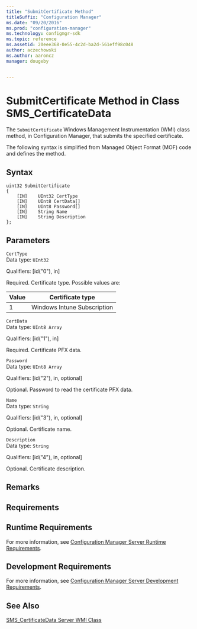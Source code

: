 ```yaml
---
title: "SubmitCertificate Method"
titleSuffix: "Configuration Manager"
ms.date: "09/20/2016"
ms.prod: "configuration-manager"
ms.technology: configmgr-sdk
ms.topic: reference
ms.assetid: 20eee368-0e55-4c2d-ba2d-561eff98c048
author: aczechowski
ms.author: aaroncz
manager: dougeby


---
```

# SubmitCertificate Method in Class SMS_CertificateData
The `SubmitCertificate` Windows Management Instrumentation (WMI) class method, in Configuration Manager, that submits the specified certificate.  

 The following syntax is simplified from Managed Object Format (MOF) code and defines the method.  

## Syntax  

```  
uint32 SubmitCertificate   
{  
    [IN]    UInt32 CertType  
    [IN]    UInt8 CertData[]  
    [IN]    UInt8 Password[]  
    [IN]    String Name  
    [IN]    String Description  
};  
```  

## Parameters  
 `CertType`  
 Data type: `UInt32`  

 Qualifiers: [id("0"), in]  

 Required. Certificate type. Possible values are:  

| Value | Certificate type |  
| ----- | ---------------- |  
|1|Windows Intune Subscription|  

 `CertData`  
 Data type: `UInt8 Array`  

 Qualifiers: [id("1"), in]  

 Required. Certificate PFX data.  

 `Password`  
 Data type: `UInt8 Array`  

 Qualifiers: [id("2"), in, optional]  

 Optional. Password to read the certificate PFX data.  

 `Name`  
 Data type: `String`  

 Qualifiers: [id("3"), in, optional]  

 Optional. Certificate name.  

 `Description`  
 Data type: `String`  

 Qualifiers: [id("4"), in, optional]  

 Optional. Certificate description.  

## Remarks  

## Requirements  

## Runtime Requirements  
 For more information, see [Configuration Manager Server Runtime Requirements](../../../develop/core/reqs/server-runtime-requirements.md).  

## Development Requirements  
 For more information, see [Configuration Manager Server Development Requirements](../../../develop/core/reqs/server-development-requirements.md).  

## See Also  
 [SMS_CertificateData Server WMI Class](../../../develop/reference/osd/sms_certificatedata-server-wmi-class.md)
